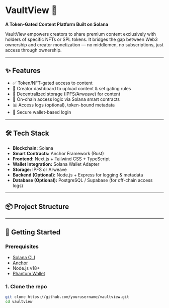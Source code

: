 # VaultView 🔐  
**A Token-Gated Content Platform Built on Solana**

VaultView empowers creators to share premium content exclusively with holders of specific NFTs or SPL tokens. It bridges the gap between Web3 ownership and creator monetization — no middlemen, no subscriptions, just access through ownership.

---

## ✨ Features

- ✅ Token/NFT-gated access to content  
- 🎨 Creator dashboard to upload content & set gating rules  
- 💾 Decentralized storage (IPFS/Arweave) for content  
- 🧠 On-chain access logic via Solana smart contracts  
- 📊 Access logs (optional), token-bound metadata  
- 🔐 Secure wallet-based login  

---

## 🛠️ Tech Stack

- **Blockchain:** Solana  
- **Smart Contracts:** Anchor Framework (Rust)  
- **Frontend:** Next.js + Tailwind CSS + TypeScript  
- **Wallet Integration:** Solana Wallet Adapter  
- **Storage:** IPFS or Arweave  
- **Backend (Optional):** Node.js + Express for logging & metadata  
- **Database (Optional):** PostgreSQL / Supabase (for off-chain access logs)  

---

## 📦 Project Structure


---

## 🚀 Getting Started

### Prerequisites

- [Solana CLI](https://docs.solana.com/cli/install-solana-cli)
- [Anchor](https://www.anchor-lang.com/docs/installation)
- Node.js v18+
- [Phantom Wallet](https://phantom.app/)

### 1. Clone the repo

```bash
git clone https://github.com/yourusername/vaultview.git
cd vaultview
